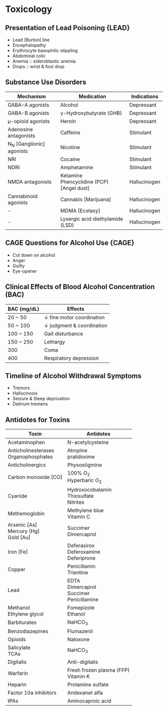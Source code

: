 # Toxicology

## Presentation of Lead Poisoning {LEAD}

- Lead [Burton] line
- Encephalopathy
- Erythrocyte basophilic stippling
- Abdominal colic
- Anemia :: sideroblastic anemia
- Drops :: wrist & foot drop

## Substance Use Disorders

|Mechanism|Medication|Indications|
|-|-|-|
|GABA-A agonists|Alcohol|Depressant|
|GABA-B agonists|γ-Hydroxybutyrate (GHB)|Depressant|
|μ-opioid agonists|Heroin|Depressant|
|Adenosine antagonists|Caffeine|Stimulant|
|N<sub>N</sub> [Ganglionic] agonists|Nicotine|Stimulant|
|NRI|Cocaine|Stimulant|
|NDRI|Amphetamine|Stimulant|
|NMDA antagonists|Ketamine<br>Phencyclidine (PCP) [Angel dust]|Hallucinogen|
|Cannabinoid agonists|Cannabis [Marijuana]|Hallucinogen|
|-|MDMA [Ecstasy]|Hallucinogen|
|-|Lysergic acid diethylamide (LSD)|Hallucinogen|

## CAGE Questions for Alcohol Use {CAGE}

- Cut down on alcohol
- Anger
- Guilty
- Eye-opener

## Clinical Effects of Blood Alcohol Concentration (BAC)

|BAC (mg/dL)|Effects|
|-|-|
|20 ~ 50|↓ fine motor coordination|
|50 ~ 100|↓ judgment & coordination|
|100 ~ 150|Gait disturbance|
|150 ~ 250|Lethargy|
|300|Coma|
|400|Respiratory depression|

## Timeline of Alcohol Withdrawal Symptoms

- Tremors
- Hallucinosis
- Seizure & Sleep deprivation
- Delirium tremens

## Antidotes for Toxins

|Toxin|Antidotes|
|-|-|
|Acetaminophen|N-acetylcysteine|
|Anticholinesterases<br>Organophosphates|Atropine<br>pralidoxime|
|Anticholinergics|Physostigmine|
|Carbon monoxide [CO]|100% O<sub>2</sub><br>Hyperbaric O<sub>2</sub>|
|Cyanide|Hydroxocobalamin<br>Thiosulfate<br>Nitrites|
|Methemoglobin|Methylene blue<br>Vitamin C|
|Arsenic [As]<br>Mercury [Hg]<br>Gold [Au]|Succimer<br>Dimercaprol|
|Iron [Fe]|Deferasirox<br>Deferoxamine<br>Deferiprone|
|Copper|Penicillamin<br>Trientine|
|Lead|EDTA<br>Dimercaprol<br>Succimer<br>Penicillamine|
|Methanol<br>Ethylene glycol|Fomepizole<br>Ethanol|
|Barbiturates|NaHCO<sub>3</sub>|
|Benzodiazepines|Flumazenil|
|Opioids|Naloxone|
|Salicylate<br>TCAs|NaHCO<sub>3</sub>|
|Digitalis|Anti-digitalis|
|Warfarin|Fresh frozen plasma (FFP)<br>Vitamin K|
|Heparin|Protamine sulfate|
|Factor 10a inhibitors|Andexanet alfa|
|tPAs|Aminocaproic acid|

